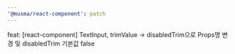 ```yaml
---
'@musma/react-component': patch
---
```


feat: [react-component] TextInput, trimValue -> disabledTrim으로 Props명 변경 및 disabledTrim 기본값 false
